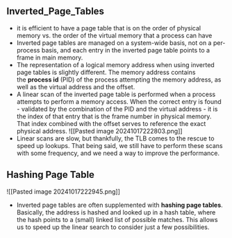 ## Inverted_Page_Tables 

- it is efficient to have a page table that is on the order of physical memory vs. the order of the virtual memory that a process can have 
- Inverted page tables are managed on a system-wide basis, not on a per-process basis, and each entry in the inverted page table points to a frame in main memory.
- The representation of a logical memory address when using inverted page tables is slightly different. The memory address contains the **process id** (PID) of the process attempting the memory address, as well as the virtual address and the offset.
- A linear scan of the inverted page table is performed when a process attempts to perform a memory access. When the correct entry is found - validated by the combination of the PID and the virtual address - it is the index of that entry that is the frame number in physical memory. That index combined with the offset serves to reference the exact physical address.
![[Pasted image 20241017222803.png]]
- Linear scans are slow, but thankfully, the TLB comes to the rescue to speed up lookups. That being said, we still have to perform these scans with some frequency, and we need a way to improve the performance.

## Hashing Page Table 

![[Pasted image 20241017222945.png]]
- Inverted page tables are often supplemented with **hashing page tables**. Basically, the address is hashed and looked up in a hash table, where the hash points to a (small) linked list of possible matches. This allows us to speed up the linear search to consider just a few possibilities.
